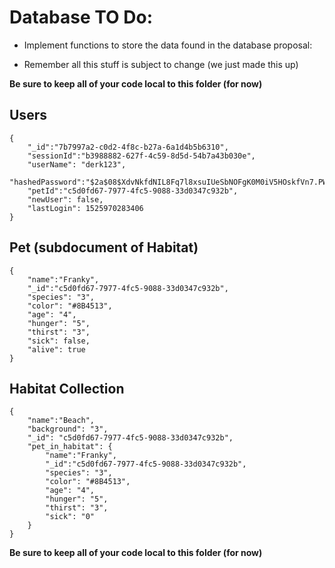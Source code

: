 # Database TO Do:

* Implement functions to store the data found in the database proposal:

* Remember all this stuff is subject to change (we just made this up)

**Be sure to keep all of your code local to this folder (for now)**

## Users
```
{
    "_id":"7b7997a2-c0d2-4f8c-b27a-6a1d4b5b6310",
    "sessionId":"b3988882-627f-4c59-8d5d-54b7a43b030e",
    "userName": "derk123",
    "hashedPassword":"$2a$08$XdvNkfdNIL8Fq7l8xsuIUeSbNOFgK0M0iV5HOskfVn7.PWncShU.O",
    "petId":"c5d0fd67-7977-4fc5-9088-33d0347c932b",
    "newUser": false,
    "lastLogin": 1525970283406
}
```

## Pet (subdocument of Habitat)
```
{
    "name":"Franky",
    "_id":"c5d0fd67-7977-4fc5-9088-33d0347c932b",
    "species": "3",
    "color": "#8B4513",
    "age": "4",
    "hunger": "5",
    "thirst": "3",
    "sick": false,
    "alive": true
}
```

## Habitat Collection
```
{
    "name":"Beach",
    "background": "3",
    "_id": "c5d0fd67-7977-4fc5-9088-33d0347c932b",
    "pet_in_habitat": {
        "name":"Franky",
        "_id":"c5d0fd67-7977-4fc5-9088-33d0347c932b",
        "species": "3",
        "color": "#8B4513",
        "age": "4",
        "hunger": "5",
        "thirst": "3",
        "sick": "0"
    }
}
```
**Be sure to keep all of your code local to this folder (for now)**
